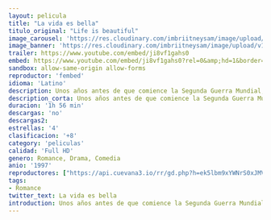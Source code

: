 ```yaml
---
layout: pelicula
title: "La vida es bella"
titulo_original: "Life is beautiful"
image_carousel: 'https://res.cloudinary.com/imbriitneysam/image/upload/v1542933306/bella-poster-min.jpg'
image_banner: 'https://res.cloudinary.com/imbriitneysam/image/upload/v1542933306/bella-banner-min.jpg'
trailer: https://www.youtube.com/embed/ji8vf1gahs0
embed: https://www.youtube.com/embed/ji8vf1gahs0?rel=0&amp;hd=1&border=0&wmode=opaque&enablejsapi=1&modestbranding=1&controls=1&showinfo=1
sandbox: allow-same-origin allow-forms
reproductor: 'fembed'
idioma: 'Latino'
description: Unos años antes de que comience la Segunda Guerra Mundial, un joven llamado Guido llega a un pequeño pueblo de la Toscana italiana con la intención de abrir una librería. Allí conocerá a Dora, la prometida del fascista Ferruccio, con la que conseguirá casarse y tener un hijo. Con la llegada de la guerra los tres serán internados en un campo de concentración, donde Guido hará lo imposible para hacer creer a su hijo que la terrible situación que están padeciendo es tan sólo un juego.
description_corta: Unos años antes de que comience la Segunda Guerra Mundial, un joven llamado Guido llega a un pequeño pueblo de la Toscana italiana con la intención de abrir una librería. Allí conocerá a Dora, la prometida del fascista..
duracion: '1h 56 min'
descargas: 'no'
descargas2:
estrellas: '4'
clasificacion: '+8'
category: 'peliculas'
calidad: 'Full HD'
genero: Romance, Drama, Comedia
anio: '1997'
reproductores: ["https://api.cuevana3.io/rr/gd.php?h=ek5lbm9xYWNrS0xJMVp5b21KREk0dFBLbjVkaHhkRGdrOG1jbnBpUnhhS1ZyR2xrbzdUQXdiMlVnWGQ1ekt5cTFKdWNaM3VtMmUybHluWmlsNjI2d3FpU3FadVkyYURhMDlLYW5walN5ZUxZMHFadnJNZlU"]
tags:
- Romance
twitter_text: La vida es bella
introduction: Unos años antes de que comience la Segunda Guerra Mundial, un joven llamado Guido llega a un pequeño pueblo de la Toscana italiana con la intención de abrir una librería. Allí conocerá a Dora, la prometida del fascista..
---
```



 







